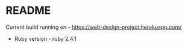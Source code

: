 # README

Current build running on - https://web-design-project.herokuapp.com/

* Ruby version - ruby 2.4.1
